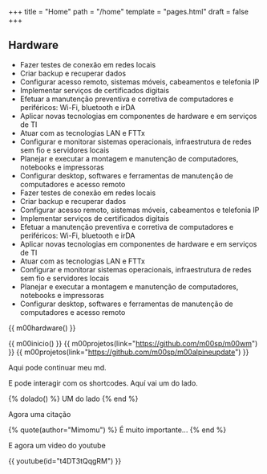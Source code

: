 +++
title = "Home"
path = "/home"
template = "pages.html"
draft = false
+++

## Hardware

- Fazer testes de conexão em redes locais
- Criar backup e recuperar dados
- Configurar acesso remoto, sistemas móveis, cabeamentos e telefonia IP
- Implementar serviços de certificados digitais
- Efetuar a manutenção preventiva e corretiva de computadores e periféricos: Wi-Fi, bluetooth e irDA
- Aplicar novas tecnologias em componentes de hardware e em serviços de TI
- Atuar com as tecnologias LAN e FTTx
- Configurar e monitorar sistemas operacionais, infraestrutura de redes sem fio e servidores locais
- Planejar e executar a montagem e manutenção de computadores, notebooks e impressoras
- Configurar desktop, softwares e ferramentas de manutenção de computadores e acesso remoto
- Fazer testes de conexão em redes locais
- Criar backup e recuperar dados
- Configurar acesso remoto, sistemas móveis, cabeamentos e telefonia IP
- Implementar serviços de certificados digitais
- Efetuar a manutenção preventiva e corretiva de computadores e periféricos: Wi-Fi, bluetooth e irDA
- Aplicar novas tecnologias em componentes de hardware e em serviços de TI
- Atuar com as tecnologias LAN e FTTx
- Configurar e monitorar sistemas operacionais, infraestrutura de redes sem fio e servidores locais
- Planejar e executar a montagem e manutenção de computadores, notebooks e impressoras
- Configurar desktop, softwares e ferramentas de manutenção de computadores e acesso remoto

{{ m00hardware() }}

{{ m00inicio() }}
{{ m00projetos(link="https://github.com/m00sp/m00wm") }}
{{ m00projetos(link="https://github.com/m00sp/m00alpineupdate") }}

Aqui pode continuar meu md.

E pode interagir com os shortcodes. Aquí vai um do lado.

{% dolado() %}
UM do lado
{% end %}

Agora uma citação

{% quote(author="Mimomu") %}
É muito importante...
{% end  %}

E agora um video do youtube

{{ youtube(id="t4DT3tQqgRM") }}
